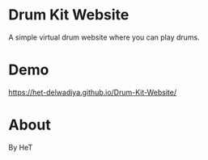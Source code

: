 # Drum Kit Website
 A simple virtual drum website where you can play drums.

# Demo
 https://het-delwadiya.github.io/Drum-Kit-Website/
 
# About
 By HeT

